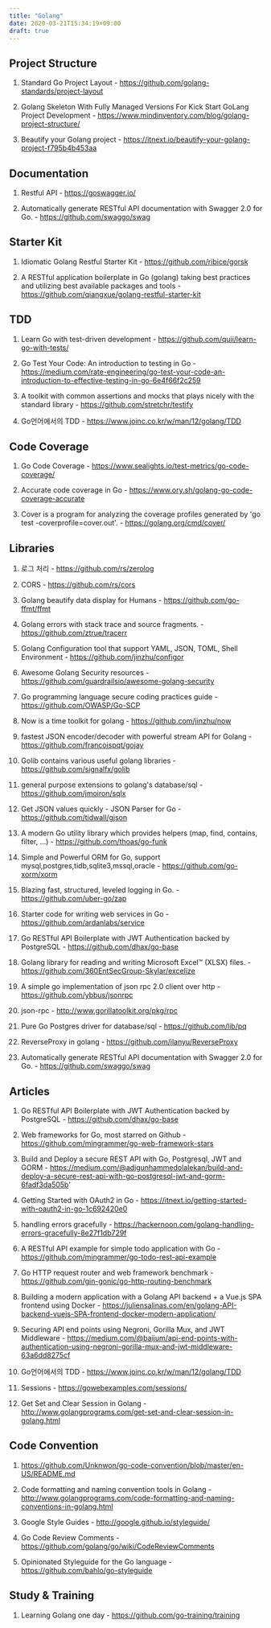 ```yaml
---
title: "Golang"
date: 2020-03-21T15:34:19+09:00
draft: true
---
```


Project Structure
-----------------
 1. Standard Go Project Layout - https://github.com/golang-standards/project-layout

 2. Golang Skeleton With Fully Managed Versions For Kick Start GoLang Project Development - https://www.mindinventory.com/blog/golang-project-structure/

 3. Beautify your Golang project - https://itnext.io/beautify-your-golang-project-f795b4b453aa


Documentation
-------------
 1. Restful API - https://goswagger.io/

 2. Automatically generate RESTful API documentation with Swagger 2.0 for Go. - https://github.com/swaggo/swag

Starter Kit
-----------
  1. Idiomatic Golang Restful Starter Kit - https://github.com/ribice/gorsk

  2. A RESTful application boilerplate in Go (golang) taking best practices and utilizing best available packages and tools - https://github.com/qiangxue/golang-restful-starter-kit

TDD
---
 1. Learn Go with test-driven development - https://github.com/quii/learn-go-with-tests/

 2. Go Test Your Code: An introduction to testing in Go - https://medium.com/rate-engineering/go-test-your-code-an-introduction-to-effective-testing-in-go-6e4f66f2c259

 3. A toolkit with common assertions and mocks that plays nicely with the standard library - https://github.com/stretchr/testify

 4. Go언어에서의 TDD - https://www.joinc.co.kr/w/man/12/golang/TDD


Code Coverage
-------------
 1. Go Code Coverage - https://www.sealights.io/test-metrics/go-code-coverage/

 2. Accurate code coverage in Go - https://www.ory.sh/golang-go-code-coverage-accurate

 3. Cover is a program for analyzing the coverage profiles generated by 'go test -coverprofile=cover.out'. - https://golang.org/cmd/cover/


Libraries
---------
 1. 로그 처리 - https://github.com/rs/zerolog

 2. CORS - https://github.com/rs/cors

 3. Golang beautify data display for Humans - https://github.com/go-ffmt/ffmt

 4. Golang errors with stack trace and source fragments.  - https://github.com/ztrue/tracerr

 5. Golang Configuration tool that support YAML, JSON, TOML, Shell Environment  - https://github.com/jinzhu/configor

 6. Awesome Golang Security resources  - https://github.com/guardrailsio/awesome-golang-security

 7. Go programming language secure coding practices guide  - https://github.com/OWASP/Go-SCP

 8. Now is a time toolkit for golang  - https://github.com/jinzhu/now

 9. fastest JSON encoder/decoder with powerful stream API for Golang  - https://github.com/francoispqt/gojay

 10. Golib contains various useful golang libraries - https://github.com/signalfx/golib

 11. general purpose extensions to golang's database/sql - https://github.com/jmoiron/sqlx

 12. Get JSON values quickly - JSON Parser for Go - https://github.com/tidwall/gjson

 13. A modern Go utility library which provides helpers (map, find, contains, filter, ...) - https://github.com/thoas/go-funk

 14. Simple and Powerful ORM for Go, support mysql,postgres,tidb,sqlite3,mssql,oracle - https://github.com/go-xorm/xorm

 15. Blazing fast, structured, leveled logging in Go.  - https://github.com/uber-go/zap

 16. Starter code for writing web services in Go  - https://github.com/ardanlabs/service

 17. Go RESTful API Boilerplate with JWT Authentication backed by PostgreSQL  - https://github.com/dhax/go-base

 18. Golang library for reading and writing Microsoft Excel™ (XLSX) files. - https://github.com/360EntSecGroup-Skylar/excelize

 19. A simple go implementation of json rpc 2.0 client over http - https://github.com/ybbus/jsonrpc

 20. json-rpc - http://www.gorillatoolkit.org/pkg/rpc

 21. Pure Go Postgres driver for database/sql - https://github.com/lib/pq

 22. ReverseProxy in golang - https://github.com/ilanyu/ReverseProxy

 23. Automatically generate RESTful API documentation with Swagger 2.0 for Go. - https://github.com/swaggo/swag


Articles
--------
 1. Go RESTful API Boilerplate with JWT Authentication backed by PostgreSQL - https://github.com/dhax/go-base

 2. Web frameworks for Go, most starred on Github - https://github.com/mingrammer/go-web-framework-stars

 3. Build and Deploy a secure REST API with Go, Postgresql, JWT and GORM - https://medium.com/@adigunhammedolalekan/build-and-deploy-a-secure-rest-api-with-go-postgresql-jwt-and-gorm-6fadf3da505b'

 4. Getting Started with OAuth2 in Go - https://itnext.io/getting-started-with-oauth2-in-go-1c692420e0

 5. handling errors gracefully - https://hackernoon.com/golang-handling-errors-gracefully-8e27f1db729f

 6. A RESTful API example for simple todo application with Go  - https://github.com/mingrammer/go-todo-rest-api-example

 7. Go HTTP request router and web framework benchmark - https://github.com/gin-gonic/go-http-routing-benchmark

 8. Building a modern application with a Golang API backend + a Vue.js SPA frontend using Docker - https://juliensalinas.com/en/golang-API-backend-vuejs-SPA-frontend-docker-modern-application/

 9. Securing API end points using Negroni, Gorilla Mux, and JWT Middleware - https://medium.com/@baijum/api-end-points-with-authentication-using-negroni-gorilla-mux-and-jwt-middleware-63a6dd8275cf

 10. Go언어에서의 TDD - https://www.joinc.co.kr/w/man/12/golang/TDD

 11. Sessions - https://gowebexamples.com/sessions/

 12. Get Set and Clear Session in Golang - http://www.golangprograms.com/get-set-and-clear-session-in-golang.html


Code Convention
---------------
 1. https://github.com/Unknwon/go-code-convention/blob/master/en-US/README.md

 2. Code formatting and naming convention tools in Golang - http://www.golangprograms.com/code-formatting-and-naming-conventions-in-golang.html

 3. Google Style Guides - http://google.github.io/styleguide/

 4. Go Code Review Comments - https://github.com/golang/go/wiki/CodeReviewComments

 5. Opinionated Styleguide for the Go language - https://github.com/bahlo/go-styleguide

 Study & Training
 -----------------
  1. Learning Golang one day - https://github.com/go-training/training